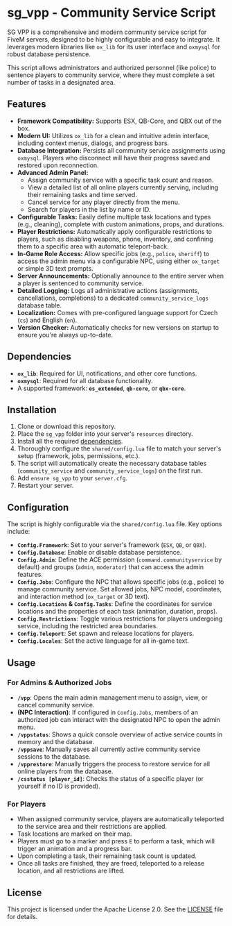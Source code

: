 # sg_vpp - Community Service Script

SG VPP is a comprehensive and modern community service script for FiveM servers, designed to be highly configurable and easy to integrate. It leverages modern libraries like `ox_lib` for its user interface and `oxmysql` for robust database persistence.

This script allows administrators and authorized personnel (like police) to sentence players to community service, where they must complete a set number of tasks in a designated area.

## Features

- **Framework Compatibility:** Supports ESX, QB-Core, and QBX out of the box.
- **Modern UI:** Utilizes `ox_lib` for a clean and intuitive admin interface, including context menus, dialogs, and progress bars.
- **Database Integration:** Persists all community service assignments using `oxmysql`. Players who disconnect will have their progress saved and restored upon reconnection.
- **Advanced Admin Panel:**
    - Assign community service with a specific task count and reason.
    - View a detailed list of all online players currently serving, including their remaining tasks and time served.
    - Cancel service for any player directly from the menu.
    - Search for players in the list by name or ID.
- **Configurable Tasks:** Easily define multiple task locations and types (e.g., cleaning), complete with custom animations, props, and durations.
- **Player Restrictions:** Automatically apply configurable restrictions to players, such as disabling weapons, phone, inventory, and confining them to a specific area with automatic teleport-back.
- **In-Game Role Access:** Allow specific jobs (e.g., `police`, `sheriff`) to access the admin menu via a configurable NPC, using either `ox_target` or simple 3D text prompts.
- **Server Announcements:** Optionally announce to the entire server when a player is sentenced to community service.
- **Detailed Logging:** Logs all administrative actions (assignments, cancellations, completions) to a dedicated `community_service_logs` database table.
- **Localization:** Comes with pre-configured language support for Czech (`cs`) and English (`en`).
- **Version Checker:** Automatically checks for new versions on startup to ensure you're always up-to-date.

## Dependencies

- **`ox_lib`**: Required for UI, notifications, and other core functions.
- **`oxmysql`**: Required for all database functionality.
- A supported framework: **`es_extended`**, **`qb-core`**, or **`qbx-core`**.

## Installation

1.  Clone or download this repository.
2.  Place the `sg_vpp` folder into your server's `resources` directory.
3.  Install all the required [dependencies](#dependencies).
4.  Thoroughly configure the `shared/config.lua` file to match your server's setup (framework, jobs, permissions, etc.).
5.  The script will automatically create the necessary database tables (`community_service` and `community_service_logs`) on the first run.
6.  Add `ensure sg_vpp` to your `server.cfg`.
7.  Restart your server.

## Configuration

The script is highly configurable via the `shared/config.lua` file. Key options include:

-   **`Config.Framework`**: Set to your server's framework (`ESX`, `QB`, or `QBX`).
-   **`Config.Database`**: Enable or disable database persistence.
-   **`Config.Admin`**: Define the ACE permission (`command.communityservice` by default) and groups (`admin`, `moderator`) that can access the admin features.
-   **`Config.Jobs`**: Configure the NPC that allows specific jobs (e.g., police) to manage community service. Set allowed jobs, NPC model, coordinates, and interaction method (`ox_target` or 3D text).
-   **`Config.Locations` & `Config.Tasks`**: Define the coordinates for service locations and the properties of each task (animation, duration, props).
-   **`Config.Restrictions`**: Toggle various restrictions for players undergoing service, including the restricted area boundaries.
-   **`Config.Teleport`**: Set spawn and release locations for players.
-   **`Config.Locales`**: Set the active language for all in-game text.

## Usage

### For Admins & Authorized Jobs

-   **`/vpp`**: Opens the main admin management menu to assign, view, or cancel community service.
-   **(NPC Interaction)**: If configured in `Config.Jobs`, members of an authorized job can interact with the designated NPC to open the admin menu.
-   **`/vppstatus`**: Shows a quick console overview of active service counts in memory and the database.
-   **`/vppsave`**: Manually saves all currently active community service sessions to the database.
-   **`/vpprestore`**: Manually triggers the process to restore service for all online players from the database.
-   **`/csstatus [player_id]`**: Checks the status of a specific player (or yourself if no ID is provided).

### For Players

-   When assigned community service, players are automatically teleported to the service area and their restrictions are applied.
-   Task locations are marked on their map.
-   Players must go to a marker and press `E` to perform a task, which will trigger an animation and a progress bar.
-   Upon completing a task, their remaining task count is updated.
-   Once all tasks are finished, they are freed, teleported to a release location, and all restrictions are lifted.

## License

This project is licensed under the Apache License 2.0. See the [LICENSE](LICENSE) file for details.
